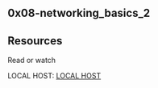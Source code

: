 ## 0x08-networking_basics_2

## Resources

Read or watch

LOCAL HOST: [LOCAL HOST](https://en.wikipedia.org/wiki/Localhost)

